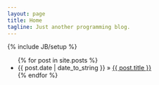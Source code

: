 ```yaml
---
layout: page
title: Home
tagline: Just another programming blog.
---
```

{% include JB/setup %}

<ul class="posts">
  {% for post in site.posts %}
    <li><span>{{ post.date | date_to_string }}</span> &raquo; <a href="{{ BASE_PATH }}{{ post.url }}">{{ post.title }}</a>
  <!-- <div>
        post.content | postmorefilter: post.url, "Read the rest of this entry"
    </div> -->
  </li>
  {% endfor %}
</ul>
